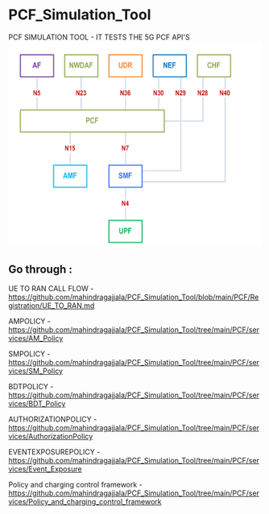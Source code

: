 # PCF_Simulation_Tool
PCF SIMULATION TOOL - IT TESTS THE 5G PCF API'S
![alt text](image.png)


## Go through :
UE TO RAN CALL FLOW - https://github.com/mahindragajjala/PCF_Simulation_Tool/blob/main/PCF/Registration/UE_TO_RAN.md

AMPOLICY - https://github.com/mahindragajjala/PCF_Simulation_Tool/tree/main/PCF/services/AM_Policy

SMPOLICY - https://github.com/mahindragajjala/PCF_Simulation_Tool/tree/main/PCF/services/SM_Policy

BDTPOLICY - https://github.com/mahindragajjala/PCF_Simulation_Tool/tree/main/PCF/services/BDT_Policy

AUTHORIZATIONPOLICY - https://github.com/mahindragajjala/PCF_Simulation_Tool/tree/main/PCF/services/AuthorizationPolicy

EVENTEXPOSUREPOLICY - https://github.com/mahindragajjala/PCF_Simulation_Tool/tree/main/PCF/services/Event_Exposure

Policy and charging control framework - https://github.com/mahindragajjala/PCF_Simulation_Tool/tree/main/PCF/services/Policy_and_charging_control_framework
